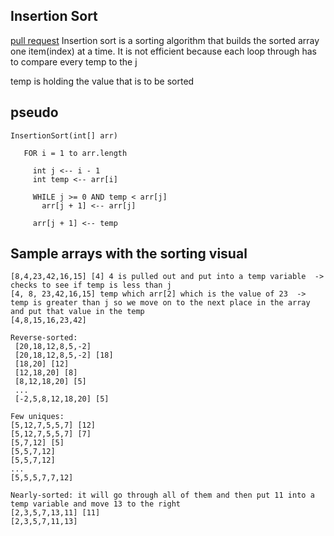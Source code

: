 ## Insertion Sort

[pull request](https://github.com/Chris-Bortel/data-structures-and-algorithms/pull/53)
Insertion sort is a  sorting algorithm that builds the sorted array one item(index) at a time. It is not efficient because each loop through has to compare every temp to the j

temp is holding the value that is to be sorted

## pseudo

 ```
 InsertionSort(int[] arr)
  
    FOR i = 1 to arr.length
    
      int j <-- i - 1
      int temp <-- arr[i]
      
      WHILE j >= 0 AND temp < arr[j]
        arr[j + 1] <-- arr[j]
        
      arr[j + 1] <-- temp
 ```

## Sample arrays with the sorting visual
```
[8,4,23,42,16,15] [4] 4 is pulled out and put into a temp variable  -> checks to see if temp is less than j 
[4, 8, 23,42,16,15] temp which arr[2] which is the value of 23  -> temp is greater than j so we move on to the next place in the array and put that value in the temp
[4,8,15,16,23,42]

Reverse-sorted:
 [20,18,12,8,5,-2]
 [20,18,12,8,5,-2] [18]
 [18,20] [12]
 [12,18,20] [8]
 [8,12,18,20] [5]
 ...
 [-2,5,8,12,18,20] [5]
 
Few uniques: 
[5,12,7,5,5,7] [12]
[5,12,7,5,5,7] [7]
[5,7,12] [5]
[5,5,7,12]
[5,5,7,12]
...
[5,5,5,7,7,12]

Nearly-sorted: it will go through all of them and then put 11 into a temp variable and move 13 to the right
[2,3,5,7,13,11] [11]
[2,3,5,7,11,13]
```
